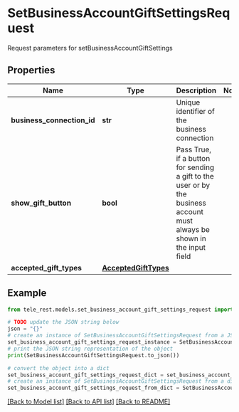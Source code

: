 # SetBusinessAccountGiftSettingsRequest

Request parameters for setBusinessAccountGiftSettings

## Properties

Name | Type | Description | Notes
------------ | ------------- | ------------- | -------------
**business_connection_id** | **str** | Unique identifier of the business connection | 
**show_gift_button** | **bool** | Pass True, if a button for sending a gift to the user or by the business account must always be shown in the input field | 
**accepted_gift_types** | [**AcceptedGiftTypes**](AcceptedGiftTypes.md) |  | 

## Example

```python
from tele_rest.models.set_business_account_gift_settings_request import SetBusinessAccountGiftSettingsRequest

# TODO update the JSON string below
json = "{}"
# create an instance of SetBusinessAccountGiftSettingsRequest from a JSON string
set_business_account_gift_settings_request_instance = SetBusinessAccountGiftSettingsRequest.from_json(json)
# print the JSON string representation of the object
print(SetBusinessAccountGiftSettingsRequest.to_json())

# convert the object into a dict
set_business_account_gift_settings_request_dict = set_business_account_gift_settings_request_instance.to_dict()
# create an instance of SetBusinessAccountGiftSettingsRequest from a dict
set_business_account_gift_settings_request_from_dict = SetBusinessAccountGiftSettingsRequest.from_dict(set_business_account_gift_settings_request_dict)
```
[[Back to Model list]](../README.md#documentation-for-models) [[Back to API list]](../README.md#documentation-for-api-endpoints) [[Back to README]](../README.md)



